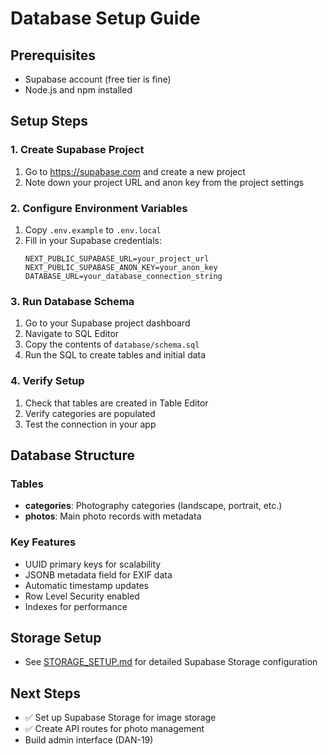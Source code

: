 # Database Setup Guide

## Prerequisites
- Supabase account (free tier is fine)
- Node.js and npm installed

## Setup Steps

### 1. Create Supabase Project
1. Go to https://supabase.com and create a new project
2. Note down your project URL and anon key from the project settings

### 2. Configure Environment Variables
1. Copy `.env.example` to `.env.local`
2. Fill in your Supabase credentials:
   ```
   NEXT_PUBLIC_SUPABASE_URL=your_project_url
   NEXT_PUBLIC_SUPABASE_ANON_KEY=your_anon_key
   DATABASE_URL=your_database_connection_string
   ```

### 3. Run Database Schema
1. Go to your Supabase project dashboard
2. Navigate to SQL Editor
3. Copy the contents of `database/schema.sql`
4. Run the SQL to create tables and initial data

### 4. Verify Setup
1. Check that tables are created in Table Editor
2. Verify categories are populated
3. Test the connection in your app

## Database Structure

### Tables
- **categories**: Photography categories (landscape, portrait, etc.)
- **photos**: Main photo records with metadata

### Key Features
- UUID primary keys for scalability
- JSONB metadata field for EXIF data
- Automatic timestamp updates
- Row Level Security enabled
- Indexes for performance

## Storage Setup
- See [STORAGE_SETUP.md](./STORAGE_SETUP.md) for detailed Supabase Storage configuration

## Next Steps
- ✅ Set up Supabase Storage for image storage
- ✅ Create API routes for photo management
- Build admin interface (DAN-19)
